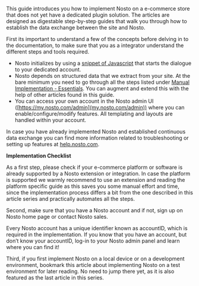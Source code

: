 This guide introduces you how to implement Nosto on a e-commerce store that does not yet have a dedicated plugin solution. The articles are designed as digestable step-by-step guides that walk you through how to establish the data exchange between the site and Nosto.

First its important to understand a few of the concepts before delving in to the documentation, to make sure that you as a integrator understand the different steps and tools required. 

* Nosto initializes by using a [snippet of Javascript](https://github.com/Nosto/docs-nosto-com/wiki/Add-Nosto-script) that starts the dialogue to your dedicated account. 
* Nosto depends on structured data that we extract from your site. At the bare minimum you need to go through all the steps listed under [Manual Implementation - Essentials](https://github.com/Nosto/docs-nosto-com/wiki/Manual-implementation). You can augment and extend this with the help of other articles found in this guide. 
* You can access your own account in the Nosto admin UI ([https://my.nosto.com/admin](my.nosto.com/admin)) where you can enable/configure/modify features. All templating and layouts are handled within your account.

In case you have already implemented Nosto and established continuous data exchange you can find more information related to troubleshooting or setting up features at [help.nosto.com](https://help.nosto.com/). 

**Implementation Checklist**

As a first step, please check if your e-commerce platform or software is already supported by a Nosto extension or integration. In case the platform is supported we warmly recommend to use an extension and reading the platform specific guide as this saves you some manual effort and time, since the implementation process differs a bit from the one described in this article series and practically automates all the steps.

Second, make sure that you have a Nosto account and if not, sign up on Nosto home page or contact Nosto sales.

Every Nosto account has a unique identifier known as accountID, which is required in the implementation. If you know that you have an account, but don’t know your accountID, log-in to your Nosto admin panel and learn where you can find it!

Third, if you first implement Nosto on a local device or on a development environment, bookmark this article about implementing Nosto on a test environment for later reading. No need to jump there yet, as it is also featured as the last article in this series.